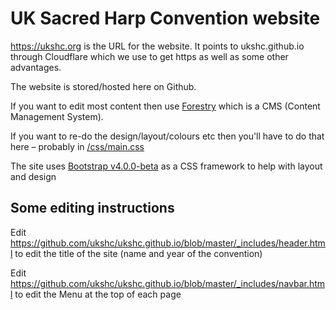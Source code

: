 # UK Sacred Harp Convention website

https://ukshc.org is the URL for the website. It points to ukshc.github.io through Cloudflare which we use to get https as well as some other advantages.

The website is stored/hosted here on Github.

If you want to edit most content then use [Forestry](https://app.forestry.io/login/) which is a CMS (Content Management System).

If you want to re-do the design/layout/colours etc then you'll have to do that here – probably in [/css/main.css](https://github.com/ukshc/ukshc.github.io/blob/master/css/main.css)

The site uses [Bootstrap v4.0.0-beta](https://getbootstrap.com/) as a CSS framework to help with layout and design

## Some editing instructions
Edit https://github.com/ukshc/ukshc.github.io/blob/master/_includes/header.html to edit the title of the site (name and year of the convention)

Edit https://github.com/ukshc/ukshc.github.io/blob/master/_includes/navbar.html to edit the Menu at the top of each page
